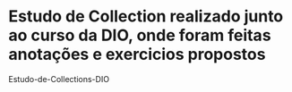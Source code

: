 # Estudo de Collection realizado junto ao curso da DIO, onde foram feitas anotações e exercicios propostos

Estudo-de-Collections-DIO

